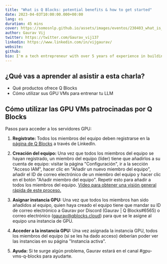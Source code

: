 ```yaml
---
title: "What is Q Blocks: potential benefits & how to get started"
date: 2023-04-03T10:00:00.000+00:00
lang: es
duration: 45 mins
cover: https://somosnlp.github.io/assets/images/eventos/230403_what_is_q_blocks.jpg
author: Gaurav Vij
twitter: https://twitter.com/Gaurav_vij137
linkedin: https://www.linkedin.com/in/vijgaurav/
website: 
github: 
bio: I'm a tech entrepreneur with over 5 years of experience in building scalable software products. I'm passionate about staying up-to-date with the latest tech developments and have hands-on years of experience in building scalable cloud infrastructure and deep learning model development/deployment pipelines. Currently, I am leading product R&D and customer development at Q Blocks.
---
```


<EventSummary
    description="What is Q Blocks: The potential benefits of using Q Blocks computing platform for AI/ML workloads and how to get started with it.
    Taller en el que el fundador de Q Blocks, empresa patrocinadora de las GPU VMs del hackathon, nos explicará cómo hacer uso de estas GPUs para entrenar LLMs. El taller estará en inglés."
    poster="https://somosnlp.github.io/assets/images/eventos/230403_what_is_q_blocks.jpg"
    video="https://www.youtube.com/embed/n7uaOppo9x0"
    name=""
    website=""
    twitter=""
    linkedin=""
    github=""
    bio=""
/>

## ¿Qué vas a aprender al asistir a esta charla?

- Qué productos ofrece Q Blocks
- Cómo utilizar sus GPU VMs para entrenar tu LLM

## Cómo utilizar las GPU VMs patrocinadas por Q Blocks

Pasos para acceder a los servidores GPU:

1. **Regístrate:** Todos los miembros del equipo deben registrarse en la
<a href="https://www.qblocks.cloud/access/register" target="_blank">página de Q Blocks</a> a través de LinkedIn.

2. **Creación del equipo:** Una vez que todos los miembros del equipo se hayan registrado, un miembro del equipo (líder) tiene que añadirlos a su cuenta de equipo: visitar la página "Configuración", ir a la sección "Acceso IAM", hacer clic en "Añadir un nuevo miembro del equipo", añadir el ID de correo electrónico de un miembro del equipo y hacer clic en el botón "Añadir miembro del equipo". Repetir esto para añadir a todos los miembros del equipo.
<a href="https://imgur.com/a/hEW7vhS" target="_blank">Vídeo para obtener una visión general rápida de este proceso.</a>

3. **Asignar instancia GPU:** Una vez que todos los miembros han sido añadidos al equipo, quien haya creado el equipo tiene que mandar su ID de correo electrónico a Gaurav por Discord (Gaurav | Q Blocks#6565) o correo electrónico (gaurav@qblocks.cloud) para que se le asigne al equipo una instancia de GPU.

4. **Acceder a la instancia GPU:** Una vez asignada la instancia GPU, todos los miembros del equipo (si se les ha dado acceso) deberían poder ver las instancias en su página "Instancia activa".

5. **Ayuda:** Si te surge algún problema, Gaurav estará en el canal #gpu-vms-q-blocks para ayudarte.
